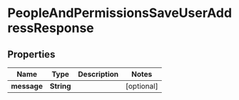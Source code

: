 

# PeopleAndPermissionsSaveUserAddressResponse


## Properties

| Name | Type | Description | Notes |
|------------ | ------------- | ------------- | -------------|
|**message** | **String** |  |  [optional] |



